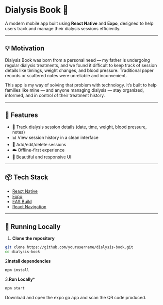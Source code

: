 # Dialysis Book 📘

A modern mobile app built using **React Native** and **Expo**, designed to help users track and manage their dialysis sessions efficiently. 

---

## 💡 Motivation

Dialysis Book was born from a personal need — my father is undergoing regular dialysis treatments, and we found it difficult to keep track of session details like timings, weight changes, and blood pressure. Traditional paper records or scattered notes were unreliable and inconvenient.

This app is my way of solving that problem with technology. It’s built to help families like mine — and anyone managing dialysis — stay organized, informed, and in control of their treatment history.

---

## 🚀 Features

- 📅 Track dialysis session details (date, time, weight, blood pressure, notes)
- 📊 View session history in a clean interface
- 📝 Add/edit/delete sessions
- ☁️ Offline-first experience
- 🎨 Beautiful and responsive UI

---

## 📦 Tech Stack

- [React Native](https://reactnative.dev/)
- [Expo](https://expo.dev/)
- [EAS Build](https://docs.expo.dev/eas/)
- [React Navigation](https://reactnavigation.org/)

---

## 📱 Running Locally

1. **Clone the repository**

```bash
git clone https://github.com/yourusername/dialysis-book.git
cd dialysis-book
```
2**Install dependencies**

```javascript
npm install
```
3.**Run Locally***
```javascript
npm start
```
Download and open the expo go app and scan the QR code produced.
